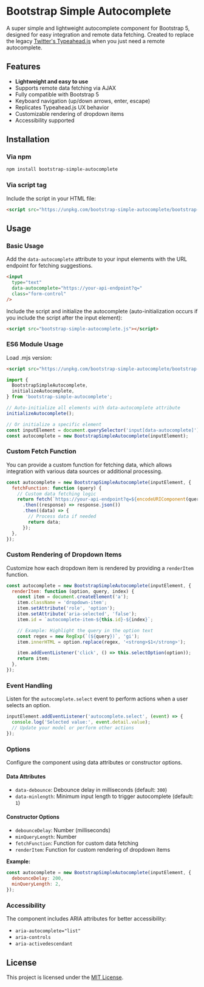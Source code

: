 # Bootstrap Simple Autocomplete

A super simple and lightweight autocomplete component for Bootstrap 5, designed for easy integration and remote data fetching. Created to replace the legacy [Twitter's Typeahead.js](https://github.com/twitter/typeahead.js) when you just need a remote autocomplete.

## Features

- **Lightweight and easy to use**
- Supports remote data fetching via AJAX
- Fully compatible with Bootstrap 5
- Keyboard navigation (up/down arrows, enter, escape)
- Replicates Typeahead.js UX behavior
- Customizable rendering of dropdown items
- Accessibility supported

## Installation

### Via npm

```bash
npm install bootstrap-simple-autocomplete
```

### Via script tag

Include the script in your HTML file:

```html
<script src="https://unpkg.com/bootstrap-simple-autocomplete/bootstrap-simple-autocomplete.js"></script>
```

## Usage

### Basic Usage

Add the `data-autocomplete` attribute to your input elements with the URL endpoint for fetching suggestions.

```html
<input
  type="text"
  data-autocomplete="https://your-api-endpoint?q="
  class="form-control"
/>
```

Include the script and initialize the autocomplete (auto-initialization occurs if you include the script after the input element):

```html
<script src="bootstrap-simple-autocomplete.js"></script>
```

### ES6 Module Usage
Load .mjs version:
```html
<script src="https://unpkg.com/bootstrap-simple-autocomplete/bootstrap-simple-autocomplete.mjs"></script>
```

```javascript
import {
  BootstrapSimpleAutocomplete,
  initializeAutocomplete,
} from 'bootstrap-simple-autocomplete';

// Auto-initialize all elements with data-autocomplete attribute
initializeAutocomplete();

// Or initialize a specific element
const inputElement = document.querySelector('input[data-autocomplete]');
const autocomplete = new BootstrapSimpleAutocomplete(inputElement);
```

### Custom Fetch Function

You can provide a custom function for fetching data, which allows integration with various data sources or additional processing.

```javascript
const autocomplete = new BootstrapSimpleAutocomplete(inputElement, {
  fetchFunction: function (query) {
    // Custom data fetching logic
    return fetch(`https://your-api-endpoint?q=${encodeURIComponent(query)}`)
      .then((response) => response.json())
      .then((data) => {
        // Process data if needed
        return data;
      });
  },
});
```

### Custom Rendering of Dropdown Items

Customize how each dropdown item is rendered by providing a `renderItem` function.

```javascript
const autocomplete = new BootstrapSimpleAutocomplete(inputElement, {
  renderItem: function (option, query, index) {
    const item = document.createElement('a');
    item.className = 'dropdown-item';
    item.setAttribute('role', 'option');
    item.setAttribute('aria-selected', 'false');
    item.id = `autocomplete-item-${this.id}-${index}`;

    // Example: Highlight the query in the option text
    const regex = new RegExp(`(${query})`, 'gi');
    item.innerHTML = option.replace(regex, '<strong>$1</strong>');

    item.addEventListener('click', () => this.selectOption(option));
    return item;
  },
});
```

### Event Handling

Listen for the `autocomplete.select` event to perform actions when a user selects an option.

```javascript
inputElement.addEventListener('autocomplete.select', (event) => {
  console.log('Selected value:', event.detail.value);
  // Update your model or perform other actions
});
```

### Options

Configure the component using data attributes or constructor options.

#### Data Attributes

- `data-debounce`: Debounce delay in milliseconds (default: `300`)
- `data-minlength`: Minimum input length to trigger autocomplete (default: `1`)

#### Constructor Options

- `debounceDelay`: Number (milliseconds)
- `minQueryLength`: Number
- `fetchFunction`: Function for custom data fetching
- `renderItem`: Function for custom rendering of dropdown items

**Example:**

```javascript
const autocomplete = new BootstrapSimpleAutocomplete(inputElement, {
  debounceDelay: 200,
  minQueryLength: 2,
});
```

### Accessibility

The component includes ARIA attributes for better accessibility:

- `aria-autocomplete="list"`
- `aria-controls`
- `aria-activedescendant`

## License

This project is licensed under the [MIT License](LICENSE).

